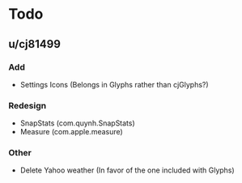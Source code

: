 # Todo

## u/cj81499

### Add

- Settings Icons (Belongs in Glyphs rather than cjGlyphs?)

### Redesign

- SnapStats (com.quynh.SnapStats)
- Measure (com.apple.measure)

### Other

- Delete Yahoo weather (In favor of the one included with Glyphs)
